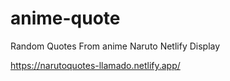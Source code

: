# anime-quote

 Random Quotes From anime Naruto
Netlify Display

https://narutoquotes-llamado.netlify.app/ 
